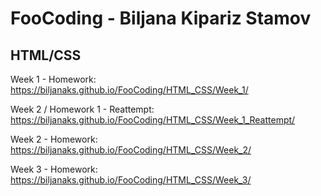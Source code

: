 # FooCoding - Biljana Kipariz Stamov

## HTML/CSS

Week 1 - Homework: https://biljanaks.github.io/FooCoding/HTML_CSS/Week_1/

Week 2 / Homework 1 - Reattempt: https://biljanaks.github.io/FooCoding/HTML_CSS/Week_1_Reattempt/

Week 2 - Homework: https://biljanaks.github.io/FooCoding/HTML_CSS/Week_2/

Week 3 - Homework: https://biljanaks.github.io/FooCoding/HTML_CSS/Week_3/
